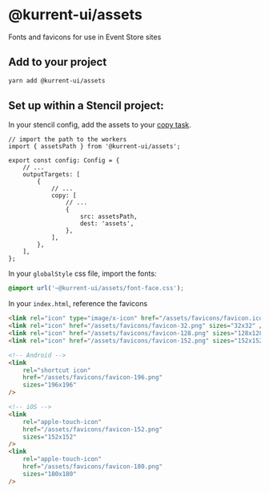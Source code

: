 # @kurrent-ui/assets

Fonts and favicons for use in Event Store sites

## Add to your project

```sh
yarn add @kurrent-ui/assets
```

## Set up within a Stencil project:

In your stencil config, add the assets to your [copy task](https://stenciljs.com/docs/copy-tasks#copy-tasks-for-output-targets).

```tsx
// import the path to the workers
import { assetsPath } from '@kurrent-ui/assets';

export const config: Config = {
    // ...
    outputTargets: [
        {
            // ...
            copy: [
                // ...
                {
                    src: assetsPath,
                    dest: 'assets',
                },
            ],
        },
    ],
};
```

In your `globalStyle` css file, import the fonts:

```css
@import url('~@kurrent-ui/assets/font-face.css');
```

In your `index.html`, reference the favicons

```html
<link rel="icon" type="image/x-icon" href="/assets/favicons/favicon.ico" />
<link rel="icon" href="/assets/favicons/favicon-32.png" sizes="32x32" />
<link rel="icon" href="/assets/favicons/favicon-128.png" sizes="128x128" />
<link rel="icon" href="/assets/favicons/favicon-152.png" sizes="152x152" />

<!-- Android -->
<link
    rel="shortcut icon"
    href="/assets/favicons/favicon-196.png"
    sizes="196x196"
/>

<!-- iOS -->
<link
    rel="apple-touch-icon"
    href="/assets/favicons/favicon-152.png"
    sizes="152x152"
/>
<link
    rel="apple-touch-icon"
    href="/assets/favicons/favicon-180.png"
    sizes="180x180"
/>
```
